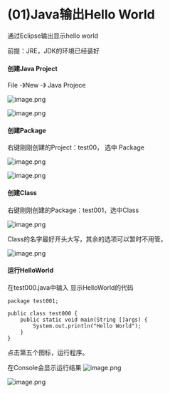 # (01)Java输出Hello World

通过Eclipse输出显示hello world

前提：JRE，JDK的环境已经装好

#### 创建Java Project

File -》New -》 Java Projece

![image.png](http://upload-images.jianshu.io/upload_images/1683050-5f0fc10e41c3380c.png?imageMogr2/auto-orient/strip%7CimageView2/2/w/1240)

![image.png](http://upload-images.jianshu.io/upload_images/1683050-df0e8b520bce1cfe.png?imageMogr2/auto-orient/strip%7CimageView2/2/w/1240)



#### 创建Package

右键刚刚创建的Project：test00， 选中 Package

![image.png](http://upload-images.jianshu.io/upload_images/1683050-1b80bdab6c8c3aae.png?imageMogr2/auto-orient/strip%7CimageView2/2/w/1240)

![image.png](http://upload-images.jianshu.io/upload_images/1683050-cdfc045058967b19.png?imageMogr2/auto-orient/strip%7CimageView2/2/w/1240)

#### 创建Class

右键刚刚创建的Package：test001，选中Class

![image.png](http://upload-images.jianshu.io/upload_images/1683050-a62f0e314b4e82e7.png?imageMogr2/auto-orient/strip%7CimageView2/2/w/1240)

Class的名字最好开头大写，其余的选项可以暂时不用管。

![image.png](http://upload-images.jianshu.io/upload_images/1683050-53fa7a956227a8ae.png?imageMogr2/auto-orient/strip%7CimageView2/2/w/1240)

#### 运行HelloWorld

在test000.java中输入 显示HelloWorld的代码

```
package test001;

public class test000 {
	public static void main(String []args) {
        System.out.println("Hello World");
    }
}
```

点击第五个图标，运行程序。

在Console会显示运行结果
![image.png](http://upload-images.jianshu.io/upload_images/1683050-11e6e5fd210cce58.png?imageMogr2/auto-orient/strip%7CimageView2/2/w/1240)

![image.png](http://upload-images.jianshu.io/upload_images/1683050-0a6ce09ec5bc9c82.png?imageMogr2/auto-orient/strip%7CimageView2/2/w/1240)